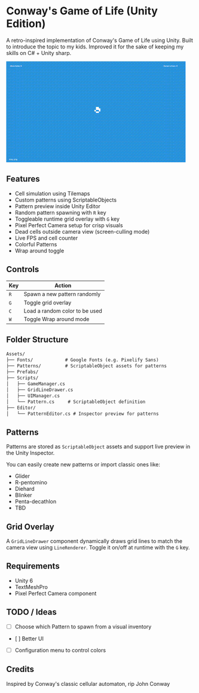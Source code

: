 # Conway's Game of Life (Unity Edition)

A retro-inspired implementation of Conway's Game of Life using Unity. Built to introduce the topic
to my kids. Improved it for the sake of keeping my skills on C# + Unity sharp.


![Game of Life demo](Assets/Preview/game.gif)

## Features

- Cell simulation using Tilemaps
- Custom patterns using ScriptableObjects
- Pattern preview inside Unity Editor
- Random pattern spawning with `R` key
- Toggleable runtime grid overlay with `G` key
- Pixel Perfect Camera setup for crisp visuals
- Dead cells outside camera view (screen-culling mode)
- Live FPS and cell counter
- Colorful Patterns
- Wrap around toggle 

## Controls

| Key | Action                         |
|-----|------------------------------  |
| `R` | Spawn a new pattern randomly   |
| `G` | Toggle grid overlay            |
| `C` | Load a random color to be used |
| `W` | Toggle Wrap around mode        |

## Folder Structure

```
Assets/
├── Fonts/            # Google Fonts (e.g. Pixelify Sans)
├── Patterns/         # ScriptableObject assets for patterns
├── Prefabs/
├── Scripts/
│   ├── GameManager.cs
│   ├── GridLineDrawer.cs
│   ├── UIManager.cs
│   └── Pattern.cs     # ScriptableObject definition
├── Editor/
│   └── PatternEditor.cs # Inspector preview for patterns
```

## Patterns

Patterns are stored as `ScriptableObject` assets and support live preview in the Unity Inspector.

You can easily create new patterns or import classic ones like:
- Glider
- R-pentomino
- Diehard
- Blinker
- Penta-decathlon
- TBD

## Grid Overlay

A `GridLineDrawer` component dynamically draws grid lines to match the camera view using `LineRenderer`. Toggle it on/off at runtime with the `G` key.

## Requirements

- Unity 6
- TextMeshPro 
- Pixel Perfect Camera component 

## TODO / Ideas

- [ ] Choose which Pattern to spawn from a visual inventory
- [ ] Better UI
- [ ] Configuration menu to control colors

## Credits

Inspired by Conway's classic cellular automaton, rip John Conway

